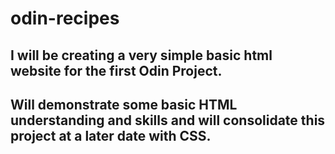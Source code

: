 # odin-recipes

## I will be creating a very simple basic html website for the first Odin Project. 

## Will demonstrate some basic HTML understanding and skills and will consolidate this project at a later date with CSS.